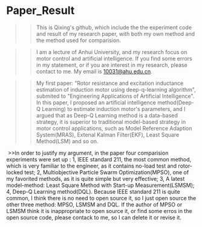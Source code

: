 # Paper_Result
  
    
  >>This is Qixing's github, which include the the experiment code and result of my research paper, with both my own method and the method used for comparision.
  
  >>I am a lecture of Anhui University, and my research focus on motor control and artificial intelligence. If you find some errors in my statement, or if you are interest in my research, please contact to me. My email is 10031@ahu.edu.cn.
 
  >>My first paper: "Rotor resistance and excitation inductance estimation of induction motor using deep-q-learning algorithm", submited to "Engineering Applications of Artificial Intelligence". In this paper, I proposed an artificial intelligence method(Deep-Q Learning) to estimate induction motor's parameters, and I argued that as Deep-Q Learning method is a data-based strategy, it is superior to traditional model-based strategy in motor control applications, such as Model Reference Adaption System(MRAS), Extenal Kalman Filter(EKF), Least Square Method(LSM) and so on.
  
  >>In order to justify my argument, in the paper four comparision experiments were set up : 1, IEEE standard 211, the most common method, which is very familiar to the engineer, as it contains no-load test and rotor-locked test; 2, Multiobjective Particle Swarm Optimization(MPSO), one of my favorited methods, as it is quite simple but very effective; 3, A latest model-method: Least Square Method with Start-up Measurement(LSMSM); 4, Deep-Q Learning method(DQL). Because IEEE standard 211 is quite common, I think there is no need to open source it, so I just open source the other three method: MPSO, LSMSM and DQL. If the author of MPSO or LSMSM think it is inappropriate to open source it, or find some erros in the open source code, please contack to me, so I can delete it or revise it.
